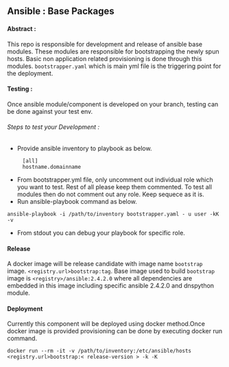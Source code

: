 ## Ansible : Base Packages
#### Abstract :

This repo is responsible for development and release of ansible base modules. These modules are responsible for bootstrapping the newly spun hosts. Basic non application related provisioning is done through this modules. `bootstrapper.yaml` which is main yml file is the triggering point for the deployment.

#### Testing :
 Once ansible module/component is developed on your branch, testing can be done against your test env.

###### Steps to test your Development :
* Provide ansible inventory to playbook as below.

```
     [all]
     hostname.domainname
```
* From bootstrapper.yml file, only uncomment out
individual role which you want to test. Rest of all please keep them commented.
To test all modules then do not comment out any role. Keep sequece as it is.
* Run ansible-playbook command as below.

```
ansible-playbook -i /path/to/inventory bootstrapper.yaml - u user -kK -v
```
* From stdout you can debug your playbook for specific role.

#### Release
A docker image will be release candidate with image name `bootstrap` image. `<registry.url>bootstrap:tag`. Base image used to build `bootstrap` image is `<registry>/ansible:2.4.2.0` where all dependencies are embedded in this image including specific ansible 2.4.2.0 and dnspython module.

#### Deployment
Currently this component will be deployed using docker method.Once docker image is provided provisioning can be done by executing docker run command.
```
docker run --rm -it -v /path/to/inventory:/etc/ansible/hosts <registry.url>bootstrap:< release-version > -k -K
```

